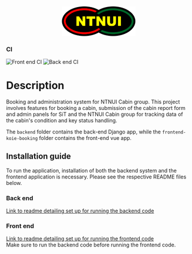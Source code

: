 <p align="center">
<img width="200" src="backend/ntnui/media/logo/ntnui.svg" />
</p>

### CI

![Front end CI](https://github.com/NTNUI/koiene-booking/workflows/Front%20end%20CI/badge.svg)
![Back end CI](https://github.com/NTNUI/koiene-booking/workflows/Back%20end%20CI/badge.svg)


# Description

Booking and administration system for NTNUI Cabin group. This project involves features for booking a cabin, submission of the cabin report form and admin panels for SiT and the NTNUI Cabin group for tracking data of the cabin's condition and key status handling.

The `backend` folder contains the back-end Django app, while the `frontend-koie-booking` folder contains the front-end vue app.

## Installation guide

To run the application, installation of both the backend system and the frontend application is necessary. Please see the respective README files below.

### Back end

[Link to readme detailing set up for running the backend code](./backend)

### Front end

[Link to readme detailing set up for running the frontend code](/frontend-koie-booking)\
Make sure to run the backend code before running the frontend code.
